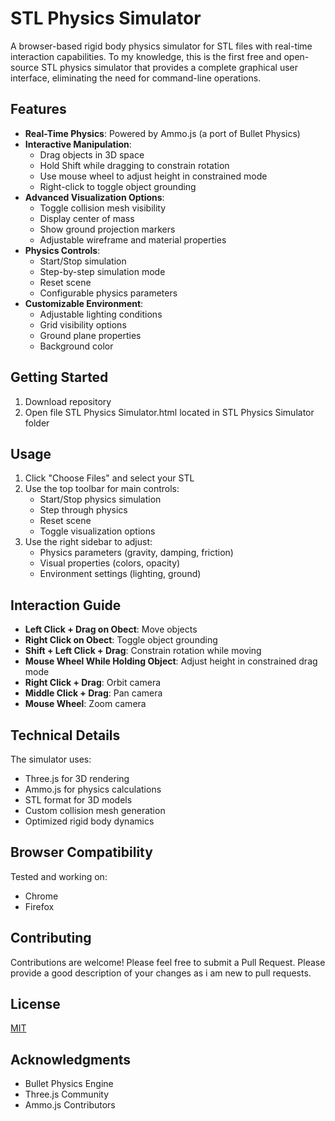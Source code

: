# STL Physics Simulator

A browser-based rigid body physics simulator for STL files with real-time interaction capabilities. To my knowledge, this is the first free and open-source STL physics simulator that provides a complete graphical user interface, eliminating the need for command-line operations.

## Features

- **Real-Time Physics**: Powered by Ammo.js (a port of Bullet Physics)
- **Interactive Manipulation**: 
  - Drag objects in 3D space
  - Hold Shift while dragging to constrain rotation
  - Use mouse wheel to adjust height in constrained mode
  - Right-click to toggle object grounding
- **Advanced Visualization Options**:
  - Toggle collision mesh visibility
  - Display center of mass
  - Show ground projection markers
  - Adjustable wireframe and material properties
- **Physics Controls**:
  - Start/Stop simulation
  - Step-by-step simulation mode
  - Reset scene
  - Configurable physics parameters
- **Customizable Environment**:
  - Adjustable lighting conditions
  - Grid visibility options
  - Ground plane properties
  - Background color

## Getting Started

1. Download repository
2. Open file STL Physics Simulator.html located in STL Physics Simulator folder

## Usage

1. Click "Choose Files" and select your STL
2. Use the top toolbar for main controls:
   - Start/Stop physics simulation
   - Step through physics
   - Reset scene
   - Toggle visualization options
3. Use the right sidebar to adjust:
   - Physics parameters (gravity, damping, friction)
   - Visual properties (colors, opacity)
   - Environment settings (lighting, ground)

## Interaction Guide

- **Left Click + Drag on Obect**: Move objects
- **Right Click on Obect**: Toggle object grounding
- **Shift + Left Click + Drag**: Constrain rotation while moving
- **Mouse Wheel While Holding Object**: Adjust height in constrained drag mode
- **Right Click + Drag**: Orbit camera
- **Middle Click + Drag**: Pan camera
- **Mouse Wheel**: Zoom camera

## Technical Details

The simulator uses:
- Three.js for 3D rendering
- Ammo.js for physics calculations
- STL format for 3D models
- Custom collision mesh generation
- Optimized rigid body dynamics

## Browser Compatibility

Tested and working on:
- Chrome
- Firefox

## Contributing

Contributions are welcome! Please feel free to submit a Pull Request. Please provide a good description of your changes as i am new to pull requests.

## License

[MIT](https://choosealicense.com/licenses/mit/)

## Acknowledgments

- Bullet Physics Engine
- Three.js Community
- Ammo.js Contributors
